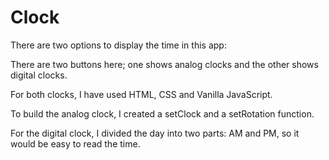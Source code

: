 # Clock
There are two options to display the time in this app:

There are two buttons here; one shows analog clocks and the other shows digital clocks.

For both clocks, I have used HTML, CSS and Vanilla JavaScript.

To build the analog clock, I created a setClock and a setRotation function.

For the digital clock, I divided the day into two parts: AM and PM, so it would be easy to read the time.
